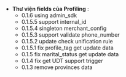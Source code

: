 - **Thư viện fields của Profiling** :
  - 0.1.6 using admin_sdk
  - 0.1.5.5 support internal_id
  - 0.1.5.4 singleton merchant_config
  - 0.1.5.3 support validate phone_number
  - 0.1.5.2 update check unification rule
  - 0.1.5.1 fix profile_tag get update data
  - 0.1.5 fix marital_status get update data
  - 0.1.4 fix get UDT support trigger
  - 0.1.3 remove provinces data
